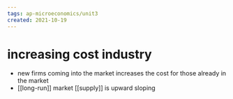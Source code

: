 ```yaml
---
tags: ap-microeconomics/unit3 
created: 2021-10-19
---
```


# increasing cost industry

- new firms coming into the market increases the cost for those already in the market
- [[long-run]] market [[supply]] is upward sloping 
